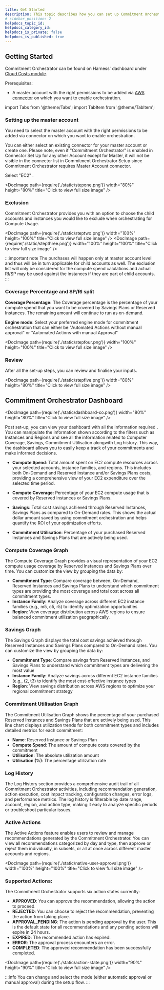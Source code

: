 ```yaml
---
title: Get Started
description: This topic describes how you can set up Commitment Orchestrator 
# sidebar_position: 2
helpdocs_topic_id: 
helpdocs_category_id: 
helpdocs_is_private: false
helpdocs_is_published: true
---
```


## Getting Started

Commitment Orchestrator can be found on Harness' dashboard under [Cloud Costs module](https://app.harness.io/). 

Prerequisites:

- A master account with the right permissions to be added via [AWS connector](https://app.harness.io/cloud-cost-management/aws-connector) on which you want to enable orchestration.


import Tabs from '@theme/Tabs';
import TabItem from '@theme/TabItem';

<Tabs>
<TabItem value="step1" label="Step 1: Master Account Setup" default>

### Setting up the master account 

You need to select the master account with the right permissions to be added via connector on which you want to enable orchestration. 

You can either select an existing connector for your master account or create one. Please note, even if "Commitment Orchestrator" is enabled in Connector Set Up for any other Account except for Master, it will not be visible in the connector list in Commitment Orchestrator Setup since Commitment Orchestrator requires Master Account connector.

Select "EC2" .

<DocImage path={require('./static/stepone.png')} width="80%" height="80%" title="Click to view full size image" />

</TabItem>
<TabItem value="step2" label="Step 2: Exclusions">

### Exclusion

Commitment Orchestrator provides you with an option to choose the child accounts and instances you would like to exclude when orchestrating for Compute Usage.

<DocImage path={require('./static/steptwo.png')} width="100%" height="100%" title="Click to view full size image" />
<DocImage path={require('./static/stepthree.png')} width="100%" height="100%" title="Click to view full size image" />

:::important note 
The purchases will happen only at master account level and thus will be in turn applicable for child accounts as well. The exclusion list will only be considered for the compute spend calulations and actual RI/SP may be used against the instances if they are part of child accounts.
:::

</TabItem>
<TabItem value="step3" label="Step 3: Coverage Percentage">

### Coverage Percentage and SP/RI split

**Coverage Percentage:** The Coverage percentage is the percentage of your compute spend that you want to be covered by Savings Plans or Reserved Instances. The remaining amount will continue to run as on-demand.

**Engine mode:** Select your preferred engine mode for commitment orchestration that can either be "Automated Actions without manual approval" or "Automated Actions with manual Approval"

<DocImage path={require('./static/stepfour.png')} width="100%" height="100%" title="Click to view full size image" />

</TabItem>
<TabItem value="step4" label="Step 4: Review & Complete">

### Review

After all the set-up steps, you can review and finalise your inputs.

<DocImage path={require('./static/stepfive.png')} width="80%" height="80%" title="Click to view full size image" />

</TabItem>
</Tabs>

## Commitment Orchestrator Dashboard


<DocImage path={require('./static/dashboard-co.png')} width="80%" height="80%" title="Click to view full size image" />


Post set-up, you can view your dashboard with all the information required . You can manipulate the information shown according to the filters such as Instances and Regions and see all the information related to Computer Coverage, Savings, Commitment Utilisation alongwith Log history. This way, the dashboard allows you to easily keep a track of your commitments and make informed decisions.

- **Compute Spend**: Total amount spent on EC2 compute resources across your selected accounts, instance families, and regions. This includes both On-Demand and Reserved Instance and/or Savings Plans costs, providing a comprehensive view of your EC2 expenditure over the selected time period.

- **Compute Coverage**: Percentage of your EC2 compute usage that is covered by Reserved Instances or Savings Plans. 

- **Savings**: Total cost savings achieved through Reserved Instances, Savings Plans as compared to On-Demand rates. This shows the actual dollar amount saved by using commitment orchestration and helps quantify the ROI of your optimization efforts.

- **Commitment Utilisation**: Percentage of your purchased Reserved Instances and Savings Plans that are actively being used. 

### Compute Coverage Graph

The Compute Coverage Graph provides a visual representation of your EC2 compute usage coverage by Reserved Instances and Savings Plans over time. You can customize the view by grouping the data by:

- **Commitment Type**: Compare coverage between, On-Demand, Reserved Instances and Savings Plans to understand which commitment types are providing the most coverage and total cost across all commitment types.
- **Instance Family**: Analyze coverage across different EC2 instance families (e.g., m5, c5, r5) to identify optimization opportunities.
- **Region**: View coverage distribution across AWS regions to ensure balanced commitment utilization geographically.


### Savings Graph

The Savings Graph displays the total cost savings achieved through Reserved Instances and Savings Plans compared to On-Demand rates. You can customize the view by grouping the data by:

- **Commitment Type**: Compare savings from Reserved Instances, and Savings Plans to understand which commitment types are delivering the most value
- **Instance Family**: Analyze savings across different EC2 instance families (e.g., t2, t3) to identify the most cost-effective instance types
- **Region**: View savings distribution across AWS regions to optimize your regional commitment strategy

### Commitment Utilisation Graph

The Commitment Utilisation Graph shows the percentage of your purchased Reserved Instances and Savings Plans that are actively being used. This line chart displays utilization trends for both commitment types and includes detailed metrics for each commitment:

- **Name**:  Reserved Instance or Savings Plan
- **Compute Spend**: The amount of compute costs covered by the commitment
- **Utilisation**: The absolute utilization amount
- **Utilisation (%)**: The percentage utilization rate

### Log History

The Log History section provides a comprehensive audit trail of all Commitment Orchestrator activities, including recommendation generation, action execution, cost impact tracking, configuration changes, error logs, and performance metrics. The log history is filterable by date range, account, region, and action type, making it easy to analyze specific periods or troubleshoot particular issues.

### Active Actions

The Active Actions feature enables users to review and manage recommendations generated by the Commitment Orchestrator. You can view all recommendations categorized by day and type, then approve or reject them individually, in subsets, or all at once across different master accounts and regions.

<DocImage path={require('./static/native-user-approval.png')} width="100%" height="100%" title="Click to view full size image" />

### Supported Actions:

The Commitment Orchestrator supports six action states currently:

* **APPROVED**: You can approve the recommendation, allowing the action to proceed.
* **REJECTED**: You can choose to reject the recommendation, preventing the action from taking place.
* **APPROVAL_PENDING**: The action is pending approval by the user. This is the default state for all recommendations and any pending actions will expire in 24 hours.
* **EXPIRED**: The recommended action has expired.
* **ERROR**: The approval process encounters an error.
* **COMPLETED**: The approved recommendation has been successfully completed.

<DocImage path={require('./static/action-state.png')} width="90%" height="90%" title="Click to view full size image" />


:::info
You can change and select the mode (either automatic approval or manual approval) during the setup flow. 
:::

